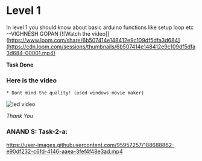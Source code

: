 
# Level 1

In level 1 you should know about basic arduino functions like setup loop etc 
--VIGHNESH GOPAN
[![Watch the video]](https://www.loom.com/share/6b507414e148412e9c109df5dfa3d684](https://cdn.loom.com/sessions/thumbnails/6b507414e148412e9c109df5dfa3d684-00001.mp4)


**Task Done**
### Here is the video 
    * Dont mind the quality! (used windows movie maker)


![led video](https://user-images.githubusercontent.com/79564956/188667672-d2c8e0d3-1a71-4023-9c83-f576e0f12366.gif)



*Thank You*

### ANAND S: Task-2-a:


https://user-images.githubusercontent.com/95957257/188688862-e90df232-c6fd-4146-aaea-3fef4f48e3ad.mp4

